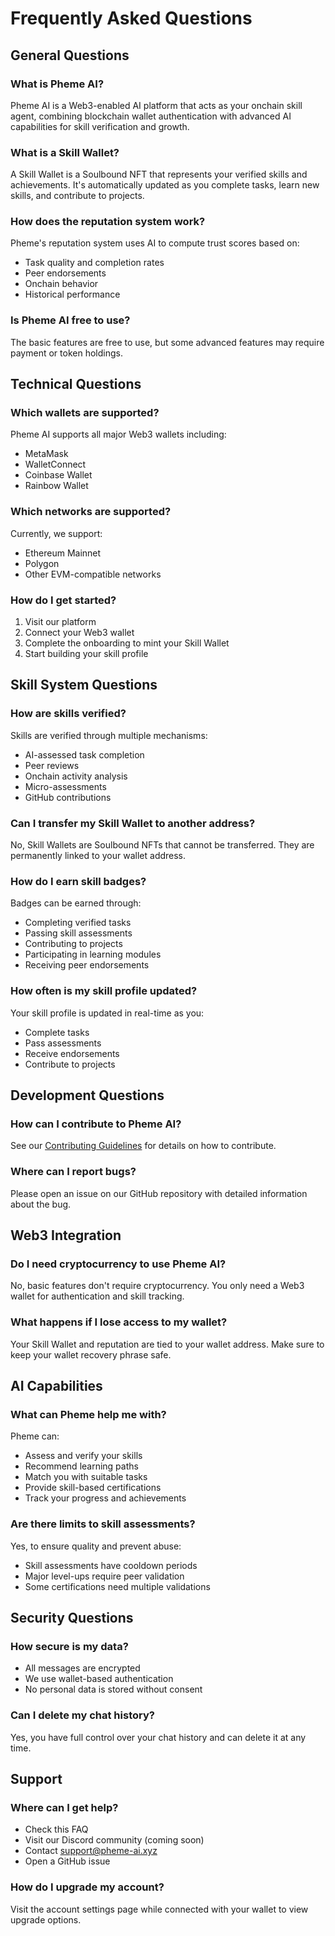 # Frequently Asked Questions

## General Questions

### What is Pheme AI?
Pheme AI is a Web3-enabled AI platform that acts as your onchain skill agent, combining blockchain wallet authentication with advanced AI capabilities for skill verification and growth.

### What is a Skill Wallet?
A Skill Wallet is a Soulbound NFT that represents your verified skills and achievements. It's automatically updated as you complete tasks, learn new skills, and contribute to projects.

### How does the reputation system work?
Pheme's reputation system uses AI to compute trust scores based on:
- Task quality and completion rates
- Peer endorsements
- Onchain behavior
- Historical performance

### Is Pheme AI free to use?
The basic features are free to use, but some advanced features may require payment or token holdings.

## Technical Questions

### Which wallets are supported?
Pheme AI supports all major Web3 wallets including:
- MetaMask
- WalletConnect
- Coinbase Wallet
- Rainbow Wallet

### Which networks are supported?
Currently, we support:
- Ethereum Mainnet
- Polygon
- Other EVM-compatible networks

### How do I get started?
1. Visit our platform
2. Connect your Web3 wallet
3. Complete the onboarding to mint your Skill Wallet
4. Start building your skill profile

## Skill System Questions

### How are skills verified?
Skills are verified through multiple mechanisms:
- AI-assessed task completion
- Peer reviews
- Onchain activity analysis
- Micro-assessments
- GitHub contributions

### Can I transfer my Skill Wallet to another address?
No, Skill Wallets are Soulbound NFTs that cannot be transferred. They are permanently linked to your wallet address.

### How do I earn skill badges?
Badges can be earned through:
- Completing verified tasks
- Passing skill assessments
- Contributing to projects
- Participating in learning modules
- Receiving peer endorsements

### How often is my skill profile updated?
Your skill profile is updated in real-time as you:
- Complete tasks
- Pass assessments
- Receive endorsements
- Contribute to projects

## Development Questions

### How can I contribute to Pheme AI?
See our [Contributing Guidelines](../../CONTRIBUTING.md) for details on how to contribute.

### Where can I report bugs?
Please open an issue on our GitHub repository with detailed information about the bug.

## Web3 Integration

### Do I need cryptocurrency to use Pheme AI?
No, basic features don't require cryptocurrency. You only need a Web3 wallet for authentication and skill tracking.

### What happens if I lose access to my wallet?
Your Skill Wallet and reputation are tied to your wallet address. Make sure to keep your wallet recovery phrase safe.

## AI Capabilities

### What can Pheme help me with?
Pheme can:
- Assess and verify your skills
- Recommend learning paths
- Match you with suitable tasks
- Provide skill-based certifications
- Track your progress and achievements

### Are there limits to skill assessments?
Yes, to ensure quality and prevent abuse:
- Skill assessments have cooldown periods
- Major level-ups require peer validation
- Some certifications need multiple validations

## Security Questions

### How secure is my data?
- All messages are encrypted
- We use wallet-based authentication
- No personal data is stored without consent

### Can I delete my chat history?
Yes, you have full control over your chat history and can delete it at any time.

## Support

### Where can I get help?
- Check this FAQ
- Visit our Discord community (coming soon)
- Contact support@pheme-ai.xyz
- Open a GitHub issue

### How do I upgrade my account?
Visit the account settings page while connected with your wallet to view upgrade options.
